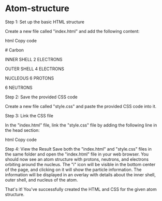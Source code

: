 # Atom-structure

Step 1: Set up the basic HTML structure

Create a new file called "index.html" and add the following content:

html Copy code

<title>Structure of Atom</title>
# Carbon

INNER SHELL
2 ELECTRONS

OUTER SHELL
4 ELECTRONS

NUCLEOUS
6 PROTONS

6 NEUTRONS

<script src='https://cdnjs.cloudflare.com/ajax/libs/matter-js/0.19.0/matter.min.js'></script> Step 2: Save the provided CSS code
Create a new file called "style.css" and paste the provided CSS code into it.

Step 3: Link the CSS file

In the "index.html" file, link the "style.css" file by adding the following line in the head section:

html Copy code

Step 4: View the Result
Save both the "index.html" and "style.css" files in the same folder and open the "index.html" file in your web browser. You should now see an atom structure with protons, neutrons, and electrons orbiting around the nucleus. The "i" icon will be visible in the bottom center of the page, and clicking on it will show the particle information. The information will be displayed in an overlay with details about the inner shell, outer shell, and nucleus of the atom.

That's it! You've successfully created the HTML and CSS for the given atom structure.
